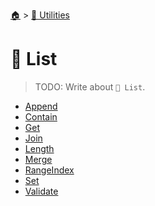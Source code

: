 <!--startTocHeader-->
[🏠](../../README.md) > [🔧 Utilities](../README.md)
# 🧺 List
<!--endTocHeader-->

> TODO: Write about `🧺 List`.

<!--startTocSubtopic-->
- [Append](append.md)
- [Contain](contain.md)
- [Get](get.md)
- [Join](join.md)
- [Length](length.md)
- [Merge](merge.md)
- [RangeIndex](rangeIndex.md)
- [Set](set.md)
- [Validate](validate.md)
<!--endTocSubtopic-->